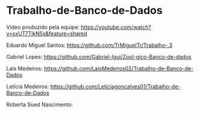 # Trabalho-de-Banco-de-Dados
Vídeo produzido pela equipe: https://youtube.com/watch?v=xxUT7TikN5s&feature=shared

Eduardo Miguel Santos: https://github.com/TrMiguelTr/Trabalho-.3

Gabriel Lopes: https://github.com/Gabriel-lgui/Zool-gico-Banco-de-dados

Laís Medeiros: https://github.com/LaisMedeiros02/Trabalho-de-Banco-de-Dados

Letícia Medeiros: https://github.com/Leticiagoncalves01/Trabalho-de-Banco-de-Dados

Roberta Sued Nascimento:

